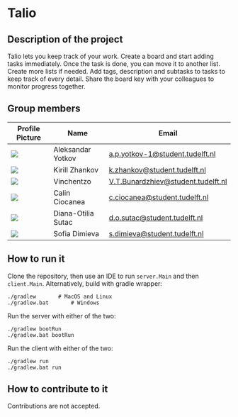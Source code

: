 # Talio

## Description of the project

Talio lets you keep track of your work. Create a board and start adding tasks immediately. Once the task is done, you can move it to another list. Create more lists if needed. Add tags, description and subtasks to tasks to keep track of every detail. Share the board key with your colleagues to monitor progress together.

## Group members


| Profile Picture                                                                                         | Name              | Email                           |
| ------------------------------------------------------------------------------------------------------- | ----------------- | ------------------------------- |
| ![](https://eu.ui-avatars.com/api/?name=OOPP&length=4&size=50&color=DDD&background=777&font-size=0.325) | Aleksandar Yotkov | a.p.yotkov-1@student.tudelft.nl | 
| ![](https://secure.gravatar.com/avatar/156815bf22f8582b181534f023cdd3dd?s=46&d=identicon) | Kirill Zhankov | k.zhankov@student.tudelft.nl |
|![](https://eu.ui-avatars.com/api/?name=OOPP&length=4&size=50&color=DDD&background=777&font-size=0.325) | Vinchentzo | V.T.Bunardzhiev@student.tudelft.nl
|![](https://secure.gravatar.com/avatar/962c8a048e322e273ef6dba6a23a9a7c?s=46&d=identicon) | Calin Ciocanea | c.ciocanea@student.tudelft.nl
|![](https://eu.ui-avatars.com/api/?name=OOPP&length=4&size=50&color=DDD&background=777&font-size=0.325) | Diana-Otilia Sutac | d.o.sutac@student.tudelft.nl
|![](https://secure.gravatar.com/avatar/a3fa7ac230efc573cd8759580806d4e6?s=170&d=identicon) | Sofia Dimieva | s.dimieva@student.tudelft.nl



<!-- Instructions (remove once assignment has been completed -->
<!-- - Add (only!) your own name to the table above (use Markdown formatting) -->
<!-- - Mention your *student* email address -->
<!-- - Preferably add a recognizable photo, otherwise add your GitLab photo -->
<!-- - (please make sure the photos have the same size) -->


## How to run it

Clone the repository, then use an IDE to run `server.Main` and then `client.Main`. Alternatively, build with gradle wrapper:

```
./gradlew		# MacOS and Linux
./gradlew.bat		# Windows
```

Run the server with either of the two:
```
./gradlew bootRun
./gradlew.bat bootRun
```

Run the client with either of the two:
```
./gradlew run
./gradlew.bat run
```

## How to contribute to it
Contributions are not accepted.

